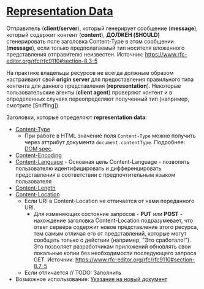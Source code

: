 # [Representation Data](https://www.rfc-editor.org/rfc/rfc9110#section-8)

Отправитель (**client/server**), который генерирует сообщение (**message**), который содержит контент (**content**), **ДОЛЖЕН (SHOULD)** сгенерировать поле заголовка Content-Type в этом сообщении (**message**), если только предполагаемый тип носителя вложенного представления отправителю неизвестен. Источник: https://www.rfc-editor.org/rfc/rfc9110#section-8.3-5

На практике владельцы ресурсов не всегда должным образом настраивают свой **origin server** для предоставления правильного типа контента для данного представления (**representation**). Некоторые пользовательские агенты (**client agent**) проверяют контент и в определенных случаях переопределяют полученный тип (например, смотрите [Sniffing]).

Заголовки, которые определяют **representation data**:
- [Content-Type](https://www.rfc-editor.org/rfc/rfc9110#name-content-type)
  - При работе в HTML значение поля `Content-Type` можно получить через аттрибут документа `document.contentType`. Подробнее: [DOM spec](https://dom.spec.whatwg.org/#dom-document-contenttype).
- [Content-Encoding](https://www.rfc-editor.org/rfc/rfc9110#name-content-encoding)
- [Content-Language](https://www.rfc-editor.org/rfc/rfc9110#name-content-language) - Основная цель Content-Language - позволить пользователю идентифицировать и дифференцировать представления в соответствии с предпочтительным языком пользователя
- [Content-Length](https://www.rfc-editor.org/rfc/rfc9110#name-content-length)
- [Content-Location](https://www.rfc-editor.org/rfc/rfc9110#name-content-location)
  - Если URI в Content-Location не отличается от нами переданного URI.
    - Для изменяющих состояние запросов - **PUT** или **POST** - нахождение заголовка Content-Location подразумевает, что ответ сервера содержит новое представление этого ресурса, тем самым отличая его от представлений, которые могут сообщать только о действии (например, "Это сработало!"). Это позволяет разработчикам приложений обновлять свои локальные копии без необходимости последующего запроса GET.
    Источник: https://www.rfc-editor.org/rfc/rfc9110#section-8.7-5
  - Если отличается // TODO: Заполнить
- Возможное использование: [Указание на новый документ](https://developer.mozilla.org/en-US/docs/Web/HTTP/Headers/Content-Location#pointing_to_a_new_document_http_201_created)
